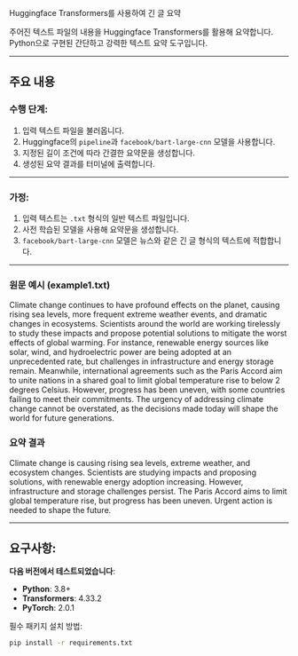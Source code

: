 Huggingface Transformers를 사용하여 긴 글 요약

주어진 텍스트 파일의 내용을 Huggingface Transformers를 활용해 요약합니다.  
Python으로 구현된 간단하고 강력한 텍스트 요약 도구입니다.

---

## 주요 내용

### 수행 단계:
1. 입력 텍스트 파일을 불러옵니다.
2. Huggingface의 `pipeline`과 `facebook/bart-large-cnn` 모델을 사용합니다.
3. 지정된 길이 조건에 따라 간결한 요약문을 생성합니다.
4. 생성된 요약 결과를 터미널에 출력합니다.

---

### 가정:
1. 입력 텍스트는 `.txt` 형식의 일반 텍스트 파일입니다.
2. 사전 학습된 모델을 사용해 요약문을 생성합니다.
3. `facebook/bart-large-cnn` 모델은 뉴스와 같은 긴 글 형식의 텍스트에 적합합니다.

---

### 원문 예시 (example1.txt)
Climate change continues to have profound effects on the planet, causing rising sea levels, more frequent extreme weather events, and dramatic changes in ecosystems. Scientists around the world are working tirelessly to study these impacts and propose potential solutions to mitigate the worst effects of global warming. For instance, renewable energy sources like solar, wind, and hydroelectric power are being adopted at an unprecedented rate, but challenges in infrastructure and energy storage remain. Meanwhile, international agreements such as the Paris Accord aim to unite nations in a shared goal to limit global temperature rise to below 2 degrees Celsius. However, progress has been uneven, with some countries failing to meet their commitments. The urgency of addressing climate change cannot be overstated, as the decisions made today will shape the world for future generations.

### 요약 결과
Climate change is causing rising sea levels, extreme weather, and ecosystem changes. Scientists are studying impacts and proposing solutions, with renewable energy adoption increasing. However, infrastructure and storage challenges persist. The Paris Accord aims to limit global temperature rise, but progress has been uneven. Urgent action is needed to shape the future.

---

## 요구사항:
**다음 버전에서 테스트되었습니다**:
- **Python**: 3.8+
- **Transformers**: 4.33.2
- **PyTorch**: 2.0.1

필수 패키지 설치 방법:
```bash
pip install -r requirements.txt
